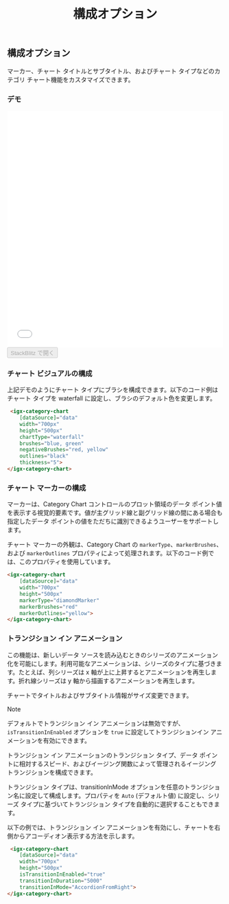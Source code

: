﻿---
title: 構成オプション
_description: Ignite UI for Angular Category Chart コンポーネントは複雑なデータ ビジュアライゼーションを API によって簡素化できます。ユーザーがデータのコレクションまたはコレクションのグループにバインドし、データを指定するプロパティを設定後、チャート コントロールが残りの作業を処理します。
_keywords: Ignite UI for Angular, Angular, ネイティブ Angular コンポーネント スィート, ネイティブ Angular コントロール, ネイティブ Angular コンポーネント, ネイティブ Angular コンポーネント ライブラリ, Angular チャート, Angular チャート コントロール, Angular チャート例, Angular チャート コンポーネント, Angular Category Chart
_language: ja
---
## 構成オプション

マーカー、チャート タイトルとサブタイトル、およびチャート タイプなどのカテゴリ チャート機能をカスタマイズできます。

### デモ

<div class="sample-container" style="height: 550px">
    <iframe id="category-chart-config-options-sample-iframe" src='{environment:demosBaseUrl}/category-chart-config-options-sample' width="100%" height="100%" seamless frameBorder="0" onload="onSampleIframeContentLoaded(this);"></iframe>
</div>
<div>
    <button data-localize="stackblitz" disabled class="stackblitz-btn"   data-iframe-id="category-chart-config-options-sample-iframe" data-demos-base-url="{environment:demosBaseUrl}">StackBlitz で開く
    </button>
</div>

### チャート ビジュアルの構成

上記デモのようにチャート タイプにブラシを構成できます。以下のコード例はチャート タイプを waterfall に設定し、ブラシのデフォルト色を変更します。

```html
 <igx-category-chart
    [dataSource]="data"
    width="700px"
    height="500px"
    chartType="waterfall"
	brushes="blue, green"
	negativeBrushes="red, yellow"
	outlines="black"
	thickness="5">
</igx-category-chart>
```

### チャート マーカーの構成

マーカーは、Category Chart コントロールのプロット領域のデータ ポイント値を表示する視覚的要素です。値が主グリッド線と副グリッド線の間にある場合も指定したデータ ポイントの値をただちに識別できるようユーザーをサポートします。

チャート マーカーの外観は、Category Chart の `markerType`、`markerBrushes`、および `markerOutlines` プロパティによって処理されます。以下のコード例では、このプロパティを使用しています。

```html
<igx-category-chart
    [dataSource]="data"
    width="700px"
    height="500px"
    markerType="diamondMarker"
    markerBrushes="red"
    markerOutlines="yellow">
</igx-category-chart>
```

### トランジション イン アニメーション

この機能は、新しいデータ ソースを読み込むときのシリーズのアニメーション化を可能にします。利用可能なアニメーションは、シリーズのタイプに基づきます。たとえば、列シリーズは  x 軸が上に上昇するとアニメーションを再生します。折れ線シリーズは y 軸から描画するアニメーションを再生します。

チャートでタイトルおよびサブタイトル情報がサイズ変更できます。

>[!NOTE] 
>デフォルトでトランジション イン アニメーションは無効ですが、`isTransitionInEnabled` オプションを `true` に設定してトランジションイン アニメーションを有効にできます。

トランジション イン アニメーションのトランジション タイプ、データ ポイントに相対するスピード、およびイージング関数によって管理されるイージング トランジションを構成できます。

トランジション タイプは、transitionInMode オプションを任意のトランジション名に設定して構成します。プロパティを `Auto` (デフォルト値) に設定し、シリーズ タイプに基づいてトランジション タイプを自動的に選択することもできます。

以下の例では、トランジション イン アニメーションを有効にし、チャートを右側からアコーディオン表示する方法を示します。

```html
 <igx-category-chart
    [dataSource]="data"
    width="700px"
    height="500px"
    isTransitionInEnabled="true"
    transitionInDuration="5000"
    transitionInMode="AccordionFromRight">
</igx-category-chart>
```